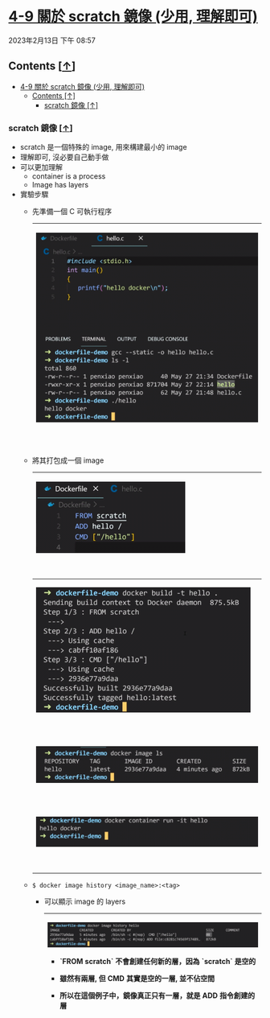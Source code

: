 # [4-9 關於 scratch 鏡像 (少用, 理解即可)](https://dockertips.readthedocs.io/en/latest/docker-image/scratch-image.html)

2023年2月13日
下午 08:57

## Contents [[↑](#4-9-關於-scratch-鏡像-少用-理解即可)]

- [4-9 關於 scratch 鏡像 (少用, 理解即可)](#4-9-關於-scratch-鏡像-少用-理解即可)
  - [Contents \[↑\]](#contents-)
    - [scratch 鏡像 \[↑\]](#scratch-鏡像-)

### scratch 鏡像 [[↑](#4-9-關於-scratch-鏡像-少用-理解即可)]

- scratch 是一個特殊的 image, 用來構建最小的 image
- 理解即可, 沒必要自己動手做
- 可以更加理解
  - container is a process
  - Image has layers
- 實驗步驟
  - 先準備一個 C 可執行程序
    <table>
      <colgroup>
        <col style="width: 100%" />
      </colgroup>
      <thead>
        <tr class="header">
          <th>
            <p><img src="assets/009_4-9_關於_scratch_鏡像_(少用,_理解即可)_000.png" /></p>
            <p> </p>
          </th>
        </tr>
      </thead>
      <tbody>
      </tbody>
    </table>

  - 將其打包成一個 image
    <table>
      <colgroup>
        <col style="width: 100%" />
      </colgroup>
      <thead>
        <tr class="header">
          <th>
            <p><img src="assets/009_4-9_關於_scratch_鏡像_(少用,_理解即可)_001.png" /></p>
            <p> </p>
          </th>
        </tr>
      </thead>
      <tbody>
        <tr class="odd">
          <td>
            <p><img src="assets/009_4-9_關於_scratch_鏡像_(少用,_理解即可)_002.png" /></p>
            <p> </p>
          </td>
        </tr>
        <tr class="even">
          <td>
            <p><img src="assets/009_4-9_關於_scratch_鏡像_(少用,_理解即可)_003.png" /></p>
            <p> </p>
          </td>
        </tr>
        <tr class="odd">
          <td>
            <p><img src="assets/009_4-9_關於_scratch_鏡像_(少用,_理解即可)_004.png" /></p>
            <p> </p>
          </td>
        </tr>
      </tbody>
    </table>

  - `$ docker image history <image_name>:<tag>`
    - 可以顯示 image 的 layers
      <table>
        <colgroup>
          <col style="width: 100%" />
        </colgroup>
        <thead>
          <tr class="header">
            <th>
              <p><img src="assets/009_4-9_關於_scratch_鏡像_(少用,_理解即可)_005.png" /></p>
              <ul class="incremental">
                <li>
                  <p>`FROM scratch` 不會創建任何新的層，因為 `scratch` 是空的</p>
                </li>
                <li>
                  <p>雖然有兩層, 但 CMD 其實是空的一層, 並不佔空間</p>
                </li>
                <li>
                  <p>所以在這個例子中，鏡像真正只有一層，就是 ADD 指令創建的層</p>
                </li>
              </ul>
            </th>
          </tr>
        </thead>
        <tbody>
        </tbody>
      </table>
